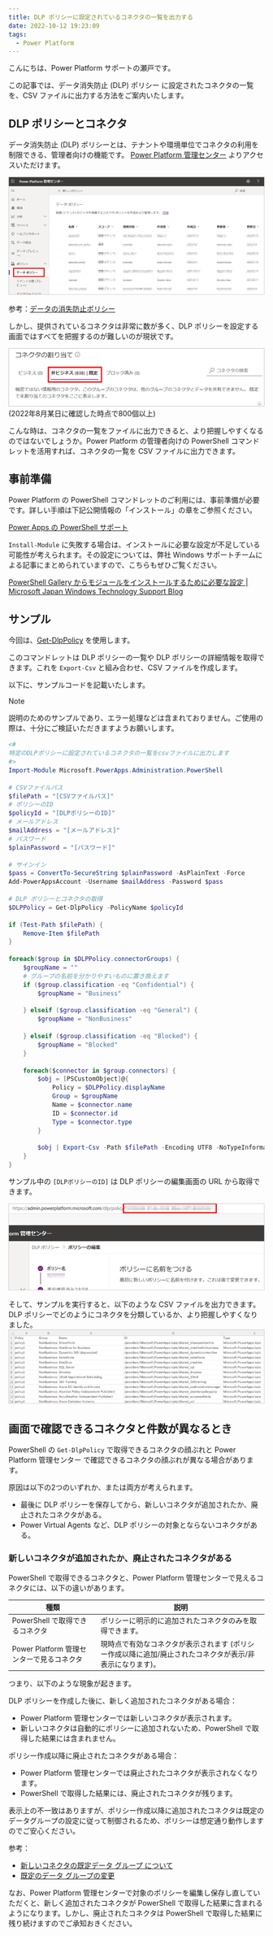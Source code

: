 ```yaml
---
title: DLP ポリシーに設定されているコネクタの一覧を出力する
date: 2022-10-12 19:23:09
tags:
  - Power Platform
---
```


こんにちは、Power Platform サポートの瀬戸です。

この記事では、データ消失防止 (DLP) ポリシー に設定されたコネクタの一覧を、CSV ファイルに出力する方法をご案内いたします。

<!-- more -->

## DLP ポリシーとコネクタ
データ消失防止 (DLP) ポリシーとは、テナントや環境単位でコネクタの利用を制限できる、管理者向けの機能です。
[Power Platform 管理センター](https://admin.powerplatform.microsoft.com/home) よりアクセスいただけます。

![](Output-dlp-policy-connector-list/2022-08-17-17-29-40.png)

参考：[データの消失防止ポリシー](https://learn.microsoft.com/ja-jp/power-platform/admin/wp-data-loss-prevention)

しかし、提供されているコネクタは非常に数が多く、DLP ポリシーを設定する画面ではすべてを把握するのが難しいのが現状です。

![](Output-dlp-policy-connector-list/2022-08-18-16-35-50.png)  
(2022年8月某日に確認した時点で800個以上)

こんな時は、コネクタの一覧をファイルに出力できると、より把握しやすくなるのではないでしょうか。Power Platform の管理者向けの PowerShell コマンドレットを活用すれば、コネクタの一覧を CSV ファイルに出力できます。

## 事前準備
Power Platform の PowerShell コマンドレットのご利用には、事前準備が必要です。詳しい手順は下記公開情報の「インストール」の章をご参照ください。

[Power Apps の PowerShell サポート](https://learn.microsoft.com/ja-jp/power-platform/admin/powerapps-powershell)

`Install-Module` に失敗する場合は、インストールに必要な設定が不足している可能性が考えられます。その設定については、弊社 Windows サポートチームによる記事にまとめられていますので、こちらもぜひご覧ください。

[PowerShell Gallery からモジュールをインストールするために必要な設定 | Microsoft Japan Windows Technology Support Blog](https://jpwinsup.github.io/blog/2021/06/14/UserInterfaceAndApps/PowerShell/how-to-setup-install-module/)

## サンプル
今回は、[Get-DlpPolicy](https://learn.microsoft.com/ja-jp/powershell/module/microsoft.powerapps.administration.powershell/get-dlppolicy?view=pa-ps-latest) を使用します。

このコマンドレットは DLP ポリシーの一覧や DLP ポリシーの詳細情報を取得できます。これを `Export-Csv` と組み合わせ、CSV ファイルを作成します。

以下に、サンプルコードを記載いたします。

>[!NOTE]  
>説明のためのサンプルであり、エラー処理などは含まれておりません。ご使用の際は、十分にご検証いただきますようお願いします。

```powershell
<#
特定のDLPポリシーに設定されているコネクタの一覧をcsvファイルに出力します
#>
Import-Module Microsoft.PowerApps.Administration.PowerShell

# CSVファイルパス
$filePath = "[CSVファイルパス]"
# ポリシーのID
$policyId = "[DLPポリシーのID]"
# メールアドレス
$mailAddress = "[メールアドレス]"
# パスワード
$plainPassword = "[パスワード]"

# サインイン
$pass = ConvertTo-SecureString $plainPassword -AsPlainText -Force
Add-PowerAppsAccount -Username $mailAddress -Password $pass

# DLP ポリシーとコネクタの取得
$DLPPolicy = Get-DlpPolicy -PolicyName $policyId

if (Test-Path $filePath) {
    Remove-Item $filePath
}

foreach($group in $DLPPolicy.connectorGroups) {
    $groupName = ""
    # グループの名前を分かりやすいものに置き換えます
    if ($group.classification -eq "Confidential") {
        $groupName = "Business"
    
    } elseif ($group.classification -eq "General") {
        $groupName = "NonBusiness"

    } elseif ($group.classification -eq "Blocked") {
        $groupName = "Blocked"
    }

    foreach($connector in $group.connectors) {
        $obj = [PSCustomObject]@{
            Policy = $DLPPolicy.displayName
            Group = $groupName
            Name = $connector.name
            ID = $connector.id
            Type = $connector.type
        }

        $obj | Export-Csv -Path $filePath -Encoding UTF8 -NoTypeInformation -Append
    }
}
```

サンプル中の `[DLPポリシーのID]` は DLP ポリシーの編集画面の URL から取得できます。

![](Output-dlp-policy-connector-list/2022-08-18-17-24-45.png)

そして、サンプルを実行すると、以下のような CSV ファイルを出力できます。DLP ポリシーでどのようにコネクタを分類しているか、より把握しやすくなりました。  
![](Output-dlp-policy-connector-list/2022-08-18-16-56-37.png)

## 画面で確認できるコネクタと件数が異なるとき

PowerShell の `Get-DlpPolicy` で取得できるコネクタの顔ぶれと Power Platform 管理センター で確認できるコネクタの顔ぶれが異なる場合があります。

原因は以下の2つのいずれか、または両方が考えられます。

* 最後に DLP ポリシーを保存してから、新しいコネクタが追加されたか、廃止されたコネクタがある。
* Power Virtual Agents など、DLP ポリシーの対象とならないコネクタがある。

### 新しいコネクタが追加されたか、廃止されたコネクタがある

PowerShell で取得できるコネクタと、Power Platform 管理センターで見えるコネクタには、以下の違いがあります。

|種類|説明|
|---|---|
|PowerShell で取得できるコネクタ|ポリシーに明示的に追加されたコネクタのみを取得できます。|
|Power Platform 管理センターで見るコネクタ|現時点で有効なコネクタが表示されます (ポリシー作成以降に追加/廃止されたコネクタが表示/非表示になります)。|

つまり、以下のような現象が起きます。

DLP ポリシーを作成した後に、新しく追加されたコネクタがある場合：

* Power Platform 管理センターでは新しいコネクタが表示されます。
* 新しいコネクタは自動的にポリシーに追加されないため、PowerShell で取得した結果には含まれません。

ポリシー作成以降に廃止されたコネクタがある場合：

* Power Platform 管理センターでは廃止されたコネクタが表示されなくなります。
* PowerShell で取得した結果には、廃止されたコネクタが残ります。

表示上の不一致はありますが、ポリシー作成以降に追加されたコネクタは既定のデータグループの設定に従って制御されるため、ポリシーは想定通り動作しますのでご安心ください。

 参考：

 * [新しいコネクタの既定データ グループ について](https://learn.microsoft.com/ja-jp/power-platform/admin/dlp-connector-classification#default-data-group-for-new-connectors)
 * [既定のデータ グループの変更](https://learn.microsoft.com/ja-jp/power-platform/admin/prevent-data-loss#change-the-default-data-group)

なお、Power Platform 管理センターで対象のポリシーを編集し保存し直していただくと、新しく追加されたコネクタが PowerShell で取得した結果に含まれるようになります。しかし、廃止されたコネクタは PowerShell で取得した結果に残り続けますのでご承知おきください。
